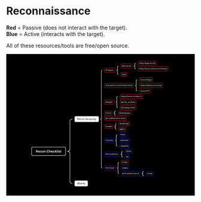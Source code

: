 # Reconnaissance  

**Red** = Passive (does not interact with the target).  
**Blue** = Active (interacts with the target).  

All of these resources/tools are free/open source.  

![recon mind map template](https://github.com/BlissButNotTheWallpaper/mindmap-templates/blob/main/assets/xmind_temp_thumbnail.png?raw=true)

